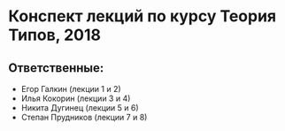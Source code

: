 # Конспект лекций по курсу Теория Типов, 2018

## Ответственные:
+ Егор Галкин (лекции 1 и 2)
+ Илья Кокорин (лекции 3 и 4)
+ Никита Дугинец (лекции 5 и 6)
+ Степан Прудников (лекции 7 и 8)
